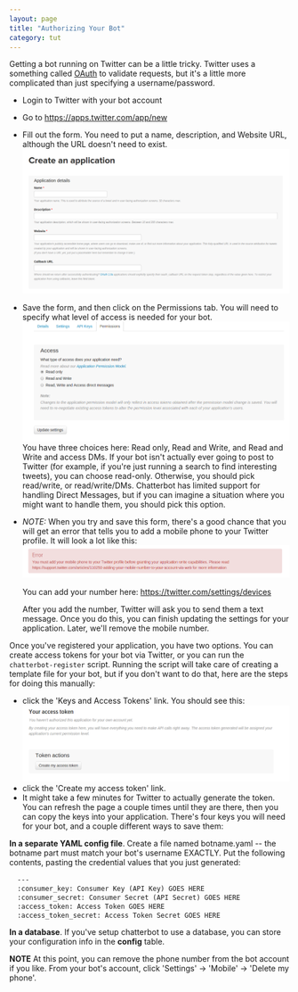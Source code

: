 ```yaml
---
layout: page
title: "Authorizing Your Bot"
category: tut
---
```


Getting a bot running on Twitter can be a little tricky. Twitter uses
a something called [OAuth](https://dev.twitter.com/oauth) to validate
requests, but it's a little more complicated than just specifying a
username/password.

* Login to Twitter with your bot account

* Go to https://apps.twitter.com/app/new

* Fill out the form. You need to put a name, description, and Website
  URL, although the URL doesn't need to exist. <img
  src="./images/01-create-application.png" />


* Save the form, and then click on the Permissions tab. You will need
  to specify what level of access is needed for your bot. <img
  src="./images/02-application-permissions.png" /> You have three
  choices here: Read only, Read and Write, and Read and Write and
  access DMs. If your bot isn't actually ever going to post to Twitter
  (for example, if you're just running a search to find interesting
  tweets), you can choose read-only. Otherwise, you should pick
  read/write, or read/write/DMs. Chatterbot has limited support for
  handling Direct Messages, but if you can imagine a situation where
  you might want to handle them, you should pick this option.

* *NOTE:* When you try and save this form, there's a good chance that
  you will get an error that tells you to add a mobile phone to your Twitter
  profile. It will look a lot like this: <img src="./images/03-mobile-number.png" />

  You can add your number here: https://twitter.com/settings/devices

  After you add the number, Twitter will ask you to send them a text
  message. Once you do this, you can finish updating the settings for
  your application. Later, we'll remove the mobile number.


Once you've registered your application, you have two options. You can
create access tokens for your bot via Twitter, or you can run the
`chatterbot-register` script. Running the script will take care of
creating a template file for your bot, but if you don't want to do
that, here are the steps for doing this manually:

* click the 'Keys and Access Tokens' link. You should see this: <img src="./images/04-access-token.png" />
* click the 'Create my access token' link.
* It might take a few minutes for Twitter to actually generate the
  token. You can refresh the page a couple times until they are there,
  then you can copy the keys into your application. There's four keys
  you will need for your bot, and a couple different ways to save
  them:

**In a separate YAML config file**. Create a file named botname.yaml
  -- the botname part must match your bot's username EXACTLY. Put the
  following contents, pasting the credential values that you just
  generated:

```
  ---
  :consumer_key: Consumer Key (API Key) GOES HERE
  :consumer_secret: Consumer Secret (API Secret) GOES HERE
  :access_token: Access Token GOES HERE
  :access_token_secret: Access Token Secret GOES HERE
```

**In a database**. If you've setup chatterbot to use a database, you
  can store your configuration info in the **config** table.


**NOTE** At this point, you can remove the phone number from the bot
  account if you like. From your bot's account, click 'Settings' ->
  'Mobile' -> 'Delete my phone'.
